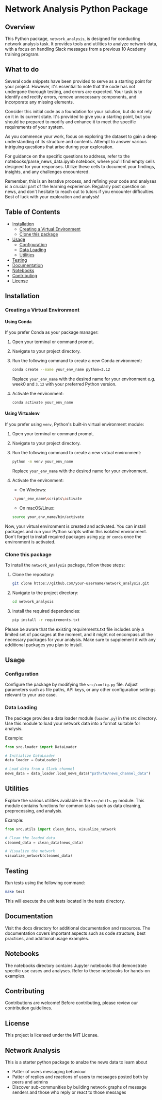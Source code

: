 
# Network Analysis Python Package

## Overview

This Python package, `network_analysis`, is designed for conducting network analysis task. It provides tools and utilities to analyze network data, with a focus on handling Slack messages from a previous 10 Academy training program.

## What to do

Several code snippets have been provided to serve as a starting point for your project. However, it's essential to note that the code has not undergone thorough testing, and errors are expected. Your task is to identify and rectify errors, remove unnecessary components, and incorporate any missing elements.

Consider this initial code as a foundation for your solution, but do not rely on it in its current state. It's provided to give you a starting point, but you should be prepared to modify and enhance it to meet the specific requirements of your system.

As you commence your work, focus on exploring the dataset to gain a deep understanding of its structure and contents. Attempt to answer various intriguing questions that arise during your exploration.

For guidance on the specific questions to address, refer to the notebooks/parse_news_data.ipynb notebook, where you'll find empty cells designed for your responses. Utilize these cells to document your findings, insights, and any challenges encountered.

Remember, this is an iterative process, and refining your code and analyses is a crucial part of the learning experience. Regularly post question on news, and don't hesitate to reach out to tutors if you encounter difficulties. Best of luck with your exploration and analysis!

## Table of Contents

- [Installation](#installation)
  - [Creating a Virtual Environment](#virtual-env)
  - [Clone this package](#clone)
- [Usage](#usage)
  - [Configuration](#configuration)
  - [Data Loading](#data-loading)
  - [Utilities](#utilities)
- [Testing](#testing)
- [Documentation](#documentation)
- [Notebooks](#notebooks)
- [Contributing](#contributing)
- [License](#license)

## Installation

### Creating a Virtual Environment

#### Using Conda

If you prefer Conda as your package manager:

1. Open your terminal or command prompt.

2. Navigate to your project directory.

3. Run the following command to create a new Conda environment:

    ```bash
    conda create --name your_env_name python=3.12
    ```
    Replace `your_env_name` with the desired name for your environment e.g. week0 and `3.12` with your preferred Python version.

4. Activate the environment:

    ```bash
    conda activate your_env_name
    ```

#### Using Virtualenv

If you prefer using `venv`, Python's built-in virtual environment module:

1. Open your terminal or command prompt.

2. Navigate to your project directory.

3. Run the following command to create a new virtual environment:

    ```bash
    python -m venv your_env_name
    ```

    Replace `your_env_name` with the desired name for your environment.

4. Activate the environment:

    - On Windows:

    ```bash
    .\your_env_name\scripts\activate
    ```

    - On macOS/Linux:

    ```bash
    source your_env_name/bin/activate
    ```

Now, your virtual environment is created and activated. You can install packages and run your Python scripts within this isolated environment. Don't forget to install required packages using `pip` or `conda` once the environment is activated.

### Clone this package

To install the `network_analysis` package, follow these steps:

1. Clone the repository:
    ```bash
    git clone https://github.com/your-username/network_analysis.git
    ```
2. Navigate to the project directory:
    ```bash
    cd network_analysis
    ```
 
3. Install the required dependencies:
    ```bash
    pip install -r requirements.txt
    ```

Please be aware that the existing requirements.txt file includes only a limited set of packages at the moment, and it might not encompass all the necessary packages for your analysis. Make sure to supplement it with any additional packages you plan to install.

## Usage
### Configuration
Configure the package by modifying the `src/config.py` file. Adjust parameters such as file paths, API keys, or any other configuration settings relevant to your use case.

### Data Loading
The package provides a data loader module (`loader.py`) in the src directory. Use this module to load your network data into a format suitable for analysis.

Example:

```python
from src.loader import DataLoader

# Initialize DataLoader
data_loader = DataLoader()

# Load data from a Slack channel
news_data = data_loader.load_news_data("path/to/news_channel_data")
```

## Utilities
Explore the various utilities available in the `src/utils.py` module. This module contains functions for common tasks such as data cleaning, preprocessing, and analysis.

Example:

```python
from src.utils import clean_data, visualize_network

# Clean the loaded data
cleaned_data = clean_data(news_data)

# Visualize the network
visualize_network(cleaned_data)
```

## Testing
Run tests using the following command:

```bash
make test
```

This will execute the unit tests located in the tests directory.

## Documentation
Visit the docs directory for additional documentation and resources. The documentation covers important aspects such as code structure, best practices, and additional usage examples.

## Notebooks
The notebooks directory contains Jupyter notebooks that demonstrate specific use cases and analyses. Refer to these notebooks for hands-on examples.

## Contributing
Contributions are welcome! Before contributing, please review our contribution guidelines.

##  License
This project is licensed under the MIT License.

## Network Analysis

This is a starter python package to analze the news data to learn about

* Patter of users messaging behaviour
* Patter of replies and reactions of users to messages posted both by peers and admins
* Discover sub-communities by building network graphs of message senders and those who reply or react to those messages






